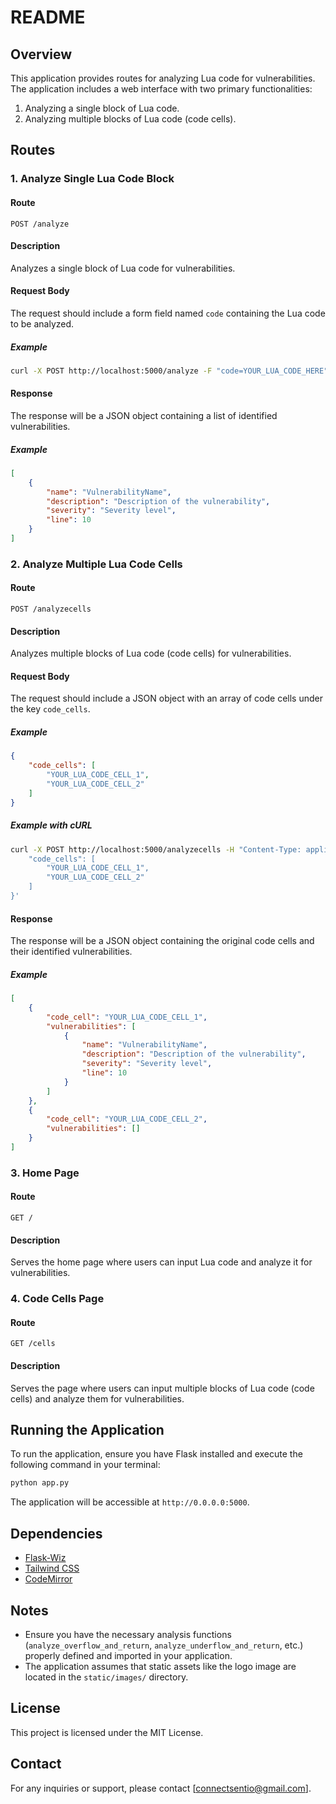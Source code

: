 # README

## Overview

This application provides routes for analyzing Lua code for vulnerabilities. The application includes a web interface with two primary functionalities:
1. Analyzing a single block of Lua code.
2. Analyzing multiple blocks of Lua code (code cells).

## Routes

### 1. Analyze Single Lua Code Block

#### Route
`POST /analyze`

#### Description
Analyzes a single block of Lua code for vulnerabilities.

#### Request Body
The request should include a form field named `code` containing the Lua code to be analyzed.

##### Example
```bash
curl -X POST http://localhost:5000/analyze -F "code=YOUR_LUA_CODE_HERE"
```

#### Response
The response will be a JSON object containing a list of identified vulnerabilities.

##### Example
```json
[
    {
        "name": "VulnerabilityName",
        "description": "Description of the vulnerability",
        "severity": "Severity level",
        "line": 10
    }
]
```

### 2. Analyze Multiple Lua Code Cells

#### Route
`POST /analyzecells`

#### Description
Analyzes multiple blocks of Lua code (code cells) for vulnerabilities.

#### Request Body
The request should include a JSON object with an array of code cells under the key `code_cells`.

##### Example
```json
{
    "code_cells": [
        "YOUR_LUA_CODE_CELL_1",
        "YOUR_LUA_CODE_CELL_2"
    ]
}
```

##### Example with cURL
```bash
curl -X POST http://localhost:5000/analyzecells -H "Content-Type: application/json" -d '{
    "code_cells": [
        "YOUR_LUA_CODE_CELL_1",
        "YOUR_LUA_CODE_CELL_2"
    ]
}'
```

#### Response
The response will be a JSON object containing the original code cells and their identified vulnerabilities.

##### Example
```json
[
    {
        "code_cell": "YOUR_LUA_CODE_CELL_1",
        "vulnerabilities": [
            {
                "name": "VulnerabilityName",
                "description": "Description of the vulnerability",
                "severity": "Severity level",
                "line": 10
            }
        ]
    },
    {
        "code_cell": "YOUR_LUA_CODE_CELL_2",
        "vulnerabilities": []
    }
]
```

### 3. Home Page

#### Route
`GET /`

#### Description
Serves the home page where users can input Lua code and analyze it for vulnerabilities.

### 4. Code Cells Page

#### Route
`GET /cells`

#### Description
Serves the page where users can input multiple blocks of Lua code (code cells) and analyze them for vulnerabilities.

## Running the Application

To run the application, ensure you have Flask installed and execute the following command in your terminal:

```bash
python app.py
```

The application will be accessible at `http://0.0.0.0:5000`.

## Dependencies

- [Flask-Wiz](https://pypi.org/project/flask-wiz/)
- [Tailwind CSS](https://tailwindcss.com/)
- [CodeMirror](https://codemirror.net/)


## Notes

- Ensure you have the necessary analysis functions (`analyze_overflow_and_return`, `analyze_underflow_and_return`, etc.) properly defined and imported in your application.
- The application assumes that static assets like the logo image are located in the `static/images/` directory.

## License

This project is licensed under the MIT License.

## Contact

For any inquiries or support, please contact [connectsentio@gmail.com].

